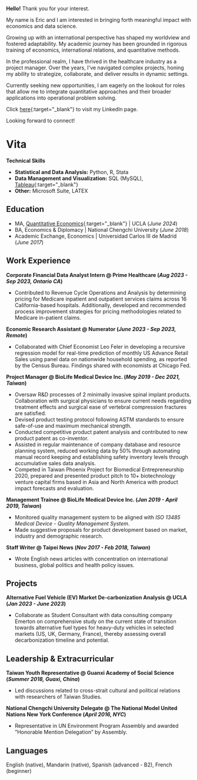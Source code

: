 **Hello!** Thank you for your interest. 

My name is Eric and I am interested in bringing forth meaningful impact with economics and data science.

Growing up with an international perspective has shaped my worldview and fostered adaptability. My academic journey has been grounded in rigorous training of economics, international relations, and quantitative methods. 

In the professional realm, I have thrived in the healthcare industry as a project manager. Over the years, I've navigated complex projects, honing my ability to strategize, collaborate, and deliver results in dynamic settings.

Currently seeking new opportunities, I am eagerly on the lookout for roles that allow me to integrate quantitative approaches and their broader applications into operational problem solving.

Click [here](https://www.linkedin.com/in/li-hwan-kao/){:target="_blank"} to visit my LinkedIn page.
 
Looking forward to connect!

# Vita

**Technical Skills**
- **Statistical and Data Analysis:** Python, R, Stata
- **Data Management and Visualization:** SQL (MySQL), [Tableau](https://public.tableau.com/app/profile/li.hwan.kao/viz/Final_dashboard_LiHwanKao/Dashboard1){:target="_blank"}
- **Other:** Microsoft Suite, LATEX


## Education
- MA, [Quantitative Economics](https://master.econ.ucla.edu/){:target="_blank"} | UCLA (_June 2024_)
- BA, Economics & Diplomacy | National Chengchi University (_June 2018_)
- Academic Exchange, Economics | Universidad Carlos III de Madrid (_June 2017_)

## Work Experience
**Corporate Financial Data Analyst Intern @ Prime Healthcare (_Aug 2023 - Sep 2023, Ontario CA_)**
- Contributed to Revenue Cycle Operations and Analysis by determining pricing for Medicare inpatient and outpatient
services claims across 16 California-based hospitals. Additionally, developed and recommended process improvement strategies for pricing methodologies related to Medicare in-patient claims.

**Economic Research Assistant @ Numerator (_June 2023 - Sep 2023, Remote_)**
- Collaborated with Chief Economist Leo Feler in developing a recursive regression model for real-time prediction of monthly US Advance Retail Sales using panel data on nationwide household spending, as reported by the Census Bureau. Findings
shared with economists at Chicago Fed.

**Project Manager @ BioLife Medical Device Inc. (_May 2019 - Dec 2021, Taiwan_)**
- Oversaw R&D processes of 2 minimally invasive spinal implant products. Collaboration with surgical physicians to ensure
current needs regarding treatment effects and surgical ease of vertebral compression fractures are satisfied.
- Devised product testing protocol following ASTM standards to ensure safe-of-use and maximum mechanical strength.
- Conducted competitive product patent analysis and contributed to new product patent as co-inventor.
- Assisted in regular maintenance of company database and resource planning system, reduced working data by 50% through
automating manual record keeping and establishing safety inventory levels through accumulative sales data analysis.
- Competed in Taiwan Phoenix Project for Biomedical Entrepreneurship 2020, prepared and presented product pitch to 10+
biotechnology venture capital firms based in Asia and North America with product impact forecasts and evaluation.

**Management Trainee @ BioLife Medical Device Inc. (_Jan 2019 - April 2019, Taiwan_)**
- Monitored quality management system to be aligned with _ISO 13485 Medical Device - Quality Management System_.
- Made suggestive proposals for product development based on market, industry and demographic research.

**Staff Writer @ Taipei News (_Nov 2017 - Feb 2018, Taiwan_)**
- Wrote English news articles with concentration on international business, global politics and health policy issues.

## Projects
**Alternative Fuel Vehicle (EV) Market De-carbonization Analysis @ UCLA (_Jan 2023 - June 2023_)**
- Collaborate as Student Consultant with data consulting company Emerton on comprehensive study on the current state of transition towards alternative fuel types for heavy-duty vehicles in selected markets (US, UK, Germany, France), thereby assessing overall decarbonization timeline and potential.

## Leadership & Extracurricular
**Taiwan Youth Representative @ Guanxi Academy of Social Science (_Summer 2018, Guaxi, China_)**
- Led discussions related to cross-strait cultural and political relations with researchers of Taiwan Studies.

**National Chengchi University Delegate @ The National Model United Nations New York Conference (_April 2016, NYC_)**
- Representative in UN Environment Program Assembly and awarded ”Honorable Mention Delegation” by Assembly.

## Languages
English (native), Mandarin (native), Spanish (advanced - B2), French (beginner)
